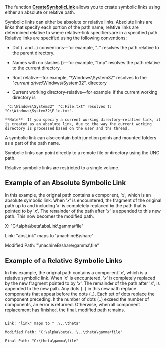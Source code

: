 The function [**CreateSymbolicLink**](https://learn.microsoft.com/en-us/windows/desktop/api/WinBase/nf-winbase-createsymboliclinka) allows you to create symbolic links using either an absolute or relative path.

Symbolic links can either be absolute or relative links. Absolute links are links that specify each portion of the path name; relative links are determined relative to where relative–link specifiers are in a specified path. Relative links are specified using the following conventions:

-   Dot (. and ..) conventions—for example, "..\" resolves the path relative to the parent directory.
    
-   Names with no slashes (\)—for example, "tmp" resolves the path relative to the current directory.
    
-   Root relative—for example, "\Windows\System32" resolves to the "_current drive_:\Windows\System32". directory
    
-   Current working directory-relative—for example, if the current working directory is 

``` 
 "C:\Windows\System32", "C:File.txt" resolves to "C:\Windows\System32\File.txt".
 ```
    **Note**  If you specify a current working directory–relative link, it is created as an absolute link, due to the way the current working directory is processed based on the user and the thread.
    

A symbolic link can also contain both junction points and mounted folders as a part of the path name.

Symbolic links can point directly to a remote file or directory using the UNC path.

Relative symbolic links are restricted to a single volume.

## [](https://learn.microsoft.com/en-us/windows/win32/fileio/creating-symbolic-links?redirectedfrom=MSDN#example-of-an-absolute-symbolic-link)Example of an Absolute Symbolic Link

In this example, the original path contains a component, '_x_', which is an absolute symbolic link. When '_x_' is encountered, the fragment of the original path up to and including '_x_' is completely replaced by the path that is pointed to by '_x_'. The remainder of the path after '_x_' is appended to this new path. This now becomes the modified path.

X: "C:\alpha\beta\absLink\gamma\file"

Link: "absLink" maps to "\\machineB\share"

Modified Path: "\\machineB\share\gamma\file"

## [](https://learn.microsoft.com/en-us/windows/win32/fileio/creating-symbolic-links?redirectedfrom=MSDN#example-of-a-relative-symbolic-links)Example of a Relative Symbolic Links

In this example, the original path contains a component '_x_', which is a relative symbolic link. When '_x_' is encountered, '_x_' is completely replaced by the new fragment pointed to by '_x_'. The remainder of the path after '_x_', is appended to the new path. Any dots (..) in this new path replace components that appear before the dots (..). Each set of dots replace the component preceding. If the number of dots (..) exceed the number of components, an error is returned. Otherwise, when all component replacement has finished, the final, modified path remains.
```X: C:\alpha\beta\link\gamma\file

Link: "link" maps to "..\..\theta"

Modified Path: "C:\alpha\beta\..\..\theta\gamma\file"

Final Path: "C:\theta\gamma\file"
```
